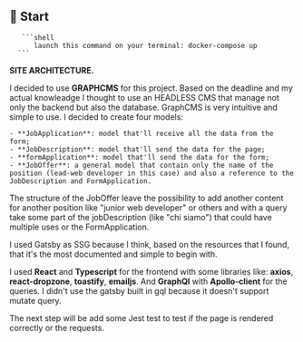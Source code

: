 ## 🚀 Start
       ```shell
          launch this command on your terminal: docker-compose up
      ```
**SITE ARCHITECTURE.**

I decided to use **GRAPHCMS** for this project. Based on the deadline and my actual knowleadge I thought to use an HEADLESS CMS that manage not only the backend but also the database. GraphCMS is very intuitive and simple to use. I decided to create four models:

    - **JobApplication**: model that'll receive all the data from the form;
    - **JobDescription**: model that'll send the data for the page;
    - **formApplication**: model that'll send the data for the form;
    - **JobOffer**: a general model that contain only the name of the position (lead-web developer in this case) and also a reference to the JobDescription and FormApplication.

The structure of the JobOffer leave the possibility to add another content for another position like "junior web developer" or others and with a query take some part of the jobDescription (like "chi siamo") that could have multiple uses or the FormApplication.

I used Gatsby as SSG because I think, based on the resources that I found, that it's the most documented and simple to begin with.

I used **React** and **Typescript** for the frontend with some libraries like: **axios**, **react-dropzone**, **toastify**, **emailjs**. And **GraphQl** with **Apollo-client** for the queries. I didn't use the gatsby built in gql because it doesn't support mutate query.

The next step will be add some Jest test to test if the page is rendered correctly or the requests.
